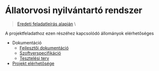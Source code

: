 # Állatorvosi nyilvántartó rendszer
> [Eredeti feladatleírás alapján](https://infojegyzet.hu/vizsgafeladatok/okj-programozas/szoftverfejleszto-180531/) \

A projektfeladathoz ezen részéhez kapcsolódó állományok elérhetőséges

- Dokumentáció
  - [Fejlesztői dokumentáció](resources/Fejlesztői%20dokumentáció.md)
  - [Szoftverspecifikáció](resources/Szoftverspecifikáció.md)
  - [Tesztelési terv](resources/Tesztelési%20terv.md)
- [Projekt elérhetősége](https://github.com/mitim11/projektmunka-24.05.15/tree/d184ee39d90df20438fca3b9489ea18c238ce64f/kutyak-infojegyzet-eredeti/kutyak-infojegyzet-eredeti/kutyak-infojegyzet-eredeti)
